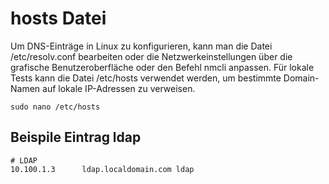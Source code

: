 # hosts Datei

Um DNS-Einträge in Linux zu konfigurieren, kann man die Datei /etc/resolv.conf bearbeiten oder die Netzwerkeinstellungen über die grafische Benutzeroberfläche oder den Befehl nmcli anpassen. Für lokale Tests kann die Datei /etc/hosts verwendet werden, um bestimmte Domain-Namen auf lokale IP-Adressen zu verweisen. 

```
sudo nano /etc/hosts
```

## Beispile Eintrag ldap

```
# LDAP
10.100.1.3      ldap.localdomain.com ldap
```
